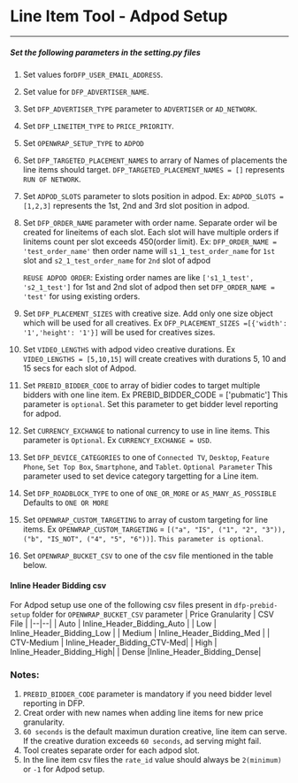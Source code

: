 # Line Item Tool - Adpod Setup

---
##### Set the following parameters in the setting.py files
 1.  Set values for`DFP_USER_EMAIL_ADDRESS`.
 2.  Set value for `DFP_ADVERTISER_NAME`.
 3.  Set `DFP_ADVERTISER_TYPE` parameter to `ADVERTISER` or `AD_NETWORK`.         
 4.  Set `DFP_LINEITEM_TYPE` to `PRICE_PRIORITY`.  
 5.  Set `OPENWRAP_SETUP_TYPE` to `ADPOD`              
 6.  Set `DFP_TARGETED_PLACEMENT_NAMES` to  arrary of Names of placements the line items should target.
 	 `DFP_TARGETED_PLACEMENT_NAMES = []` represents `RUN OF NETWORK`.
 7.  Set `ADPOD_SLOTS` parameter to slots position in adpod. 
 	 Ex: `ADPOD_SLOTS = [1,2,3]`  represents  the 1st, 2nd and 3rd slot position in adpod.
 8. Set `DFP_ORDER_NAME` parameter with order name.
 	Separate order wil be created for lineitems of each slot. 
    Each slot will have multiple orders if linitems count per slot exceeds 450(order limit). 
    Ex:  `DFP_ORDER_NAME = 'test_order_name'` then order name will `s1_1_test_order_name` for `1st` slot and  `s2_1_test_order_name` for `2nd` slot of adpod
   
    `REUSE ADPOD ORDER`:
    Existing order names are like `['s1_1_test', 's2_1_test']` for 1st and 2nd slot of adpod then set `DFP_ORDER_NAME = 'test'` for using existing orders.

 9. Set `DFP_PLACEMENT_SIZES` with creative size. Add only one size object which will be used for all creatives. 
	Ex `DFP_PLACEMENT_SIZES =[{'width': '1','height': '1'}]` will be used for creatives sizes. 
 10. Set `VIDEO_LENGTHS` with adpod video creative durations. 
 	 Ex `VIDEO_LENGTHS = [5,10,15]` will create creatives with durations 5, 10 and 15 secs for each slot of Adpod.
 11. Set `PREBID_BIDDER_CODE` to array of bidier codes to target multiple bidders with one line item.
	 Ex PREBID_BIDDER_CODE = ['pubmatic']
 	 This parameter is `optional`.
 	 Set this parameter to get bidder level reporting for adpod.
 12. Set `CURRENCY_EXCHANGE` to national currency to use in line items.
 	This parameter is `Optional`. 
    Ex  `CURRENCY_EXCHANGE = USD`.
 13. Set `DFP_DEVICE_CATEGORIES` to one of `Connected TV`, `Desktop`, `Feature Phone`, `Set Top Box`, `Smartphone`, and `Tablet`.
    `Optional Parameter`
 	This parameter used to set device category targetting for a Line item. 
 14. Set `DFP_ROADBLOCK_TYPE` to one of  `ONE_OR_MORE` or `AS_MANY_AS_POSSIBLE`
 	Defaults to `ONE OR MORE`
 15. Set `OPENWRAP_CUSTOM_TARGETING` to array of custom targeting for line items.
 	Ex `OPENWRAP_CUSTOM_TARGETING` = `[("a", "IS", ("1", "2", "3")), ("b", "IS_NOT", ("4", "5", "6"))]`.
 	`This parameter is optional`.
 16. Set `OPENWRAP_BUCKET_CSV` to one of the csv file mentioned in the table below.			


 
 
#### Inline Header Bidding  csv
For Adpod setup use one of the following csv files present in `dfp-prebid-setup`  folder for `OPENWRAP_BUCKET_CSV` parameter 
|  Price Granularity | CSV File |
|--|--|
| Auto  | Inline_Header_Bidding_Auto |
| Low | Inline_Header_Bidding_Low |
| Medium  | Inline_Header_Bidding_Med |
| CTV-Medium  |  Inline_Header_Bidding_CTV-Med|
| High  |  Inline_Header_Bidding_High|
| Dense  |Inline_Header_Bidding_Dense|


### Notes:
1. `PREBID_BIDDER_CODE` parameter is mandatory if you need bidder level reporting in DFP.
2. Creat order with new names when adding line items for new price granularity.
3. `60 seconds` is the default maximun duration creative,  line item can serve. 
   If the creative duration exceeds `60 seconds`, ad serving might fail.
4. Tool creates separate order for each adpod slot.
5. In the line item csv files the `rate_id` value should always be `2(minimum)` or `-1` for Adpod setup. 
